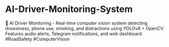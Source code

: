 # AI-Driver-Monitoring-System
🚗 AI Driver Monitoring - Real-time computer vision system detecting drowsiness, phone use, smoking, and distractions using YOLOv8 + OpenCV. Features audio alerts, Telegram notifications, and web dashboard. #RoadSafety #ComputerVision
